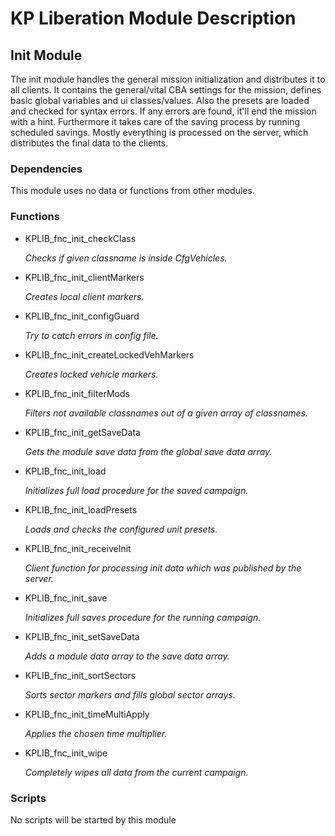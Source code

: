 # KP Liberation Module Description

## Init Module
The init module handles the general mission initialization and distributes it to all clients.
It contains the general/vital CBA settings for the mission, defines basic global variables and ui classes/values.
Also the presets are loaded and checked for syntax errors. If any errors are found, it'll end the mission with a hint.
Furthermore it takes care of the saving process by running scheduled savings.
Mostly everything is processed on the server, which distributes the final data to the clients.

### Dependencies
This module uses no data or functions from other modules.

### Functions
* KPLIB_fnc_init_checkClass

  *Checks if given classname is inside CfgVehicles.*

* KPLIB_fnc_init_clientMarkers

  *Creates local client markers.*

* KPLIB_fnc_init_configGuard

  *Try to catch errors in config file.*

* KPLIB_fnc_init_createLockedVehMarkers

  *Creates locked vehicle markers.*

* KPLIB_fnc_init_filterMods

  *Filters not available classnames out of a given array of classnames.*

* KPLIB_fnc_init_getSaveData

  *Gets the module save data from the global save data array.*

* KPLIB_fnc_init_load

  *Initializes full load procedure for the saved campaign.*

* KPLIB_fnc_init_loadPresets

  *Loads and checks the configured unit presets.*

* KPLIB_fnc_init_receiveInit

  *Client function for processing init data which was published by the server.*

* KPLIB_fnc_init_save

  *Initializes full saves procedure for the running campaign.*

* KPLIB_fnc_init_setSaveData

  *Adds a module data array to the save data array.*

* KPLIB_fnc_init_sortSectors

  *Sorts sector markers and fills global sector arrays.*

* KPLIB_fnc_init_timeMultiApply

  *Applies the chosen time multiplier.*

* KPLIB_fnc_init_wipe

  *Completely wipes all data from the current campaign.*

### Scripts
No scripts will be started by this module
